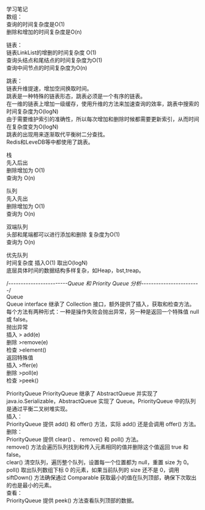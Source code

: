 ﻿学习笔记  
数组：  
查询的时间复杂度是O(1)  
删除和增加的时间复杂度是O(n)  

链表：  
链表LinkList的增删的时间复杂度 O(1)  
查询头结点和尾结点的时间复杂度为O(1)  
查询中间节点的时间复杂度为O(n)  

跳表：  
链表升维提速，增加空间换取时间。  
跳表是一种特殊的链表形态，跳表必须是一个有序的链表。  
在一维的链表上增加一级缓存，使用升维的方法来加速查询的效率，跳表中搜索的时间复杂度为O(logN)  
由于需要维护索引的准确性，所以每次增加和删除时候都需要更新索引，从而时间在复杂度变为O(logN)  
跳表的出现用来逐渐取代平衡树二分查找。  
Redis和LeveDB等中都使用了跳表。  

栈  
先入后出  
删除增加为 O(1)  
查询为 O(n)  

队列  
先入先出  
删除增加为 O(1)  
查询为 O(n)  

双端队列  
头部和尾端都可以进行添加和删除 复杂度为O(1)  
查询为 O(n)  

优先队列  
时间复杂度 插入O(1) 取出O(logN)  
底层具体时间的数据结构多样复杂，如Heap，bst,treap。  

/*------------------------Queue 和 Priority Queue 分析------------------------*/  
Queue  
Queue interface 继承了 Collection 接口，额外提供了插入，获取和检查方法。每个方法有两种形式：一种是操作失败会抛出异常，另一种是返回一个特殊值 null 或 false。  
抛出异常               
 插入   > add(e)         
 删除	  >remove(e)	        
 检查	  >element()	    
返回特殊值  
插入   >ffer(e)    
删除	 >poll(e)    
检查	 >peek()  

PriorityQueue
PriorityQueue 继承了 AbstractQueue 并实现了 java.io.Serializable，AbstractQueue 实现了 Queue。PriorityQueue 中的队列是通过平衡二叉树堆实现。  
插入：  
PriorityQueue 提供 add() 和 offer() 方法，实际 add() 还是会调用 offer() 方法。  
删除：  
PriorityQueue 提供 clear() 、 remove() 和 poll() 方法。  
remove() 方法会遍历队列找到和传入元素相同的值并删除这个值返回 true 和 false。   
clear() 清空队列，遍历整个队列，设置每一个位置都为 null，重置 size 为 0。  
poll() 取出队列数组下标 0 的元素，如果当前队列的 size 还不是 0，调用 siftDown() 方法确保通过 Comparable 获取最小的值在队列顶部，确保下次取出的也是最小的元素。  
查看：  
PriorityQueue 提供 peek() 方法查看队列顶部的数据。  


